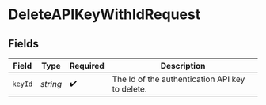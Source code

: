 # DeleteAPIKeyWithIdRequest


## Fields

| Field                                           | Type                                            | Required                                        | Description                                     |
| ----------------------------------------------- | ----------------------------------------------- | ----------------------------------------------- | ----------------------------------------------- |
| `keyId`                                         | *string*                                        | :heavy_check_mark:                              | The Id of the authentication API key to delete. |